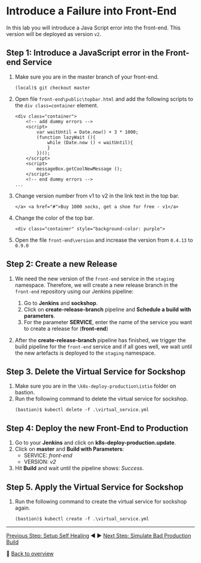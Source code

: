 # Introduce a Failure into Front-End

In this lab you will introduce a Java Script error into the front-end. This version will be deployed as version `v2`.

## Step 1: Introduce a JavaScript error in the Front-end Service
1. Make sure you are in the master branch of your front-end.
    ```
    (local)$ git checkout master
    ```

1. Open file `front-end\public\topbar.html` and add the following scripts to the `div class=container` element. 

    ```
    <div class="container">
        <!-- add dummy errors -->
        <script>
            var waitUntil = Date.now() + 3 * 1000;
            (function lazyWait (){
                while (Date.now () < waitUntil){
                }        
            })();
        </script>
        <script>
            messageBox.getCoolNewMessage ();
        </script>
        <!-- end dummy errors -->
    ...
    ```
1. Change version number from v1 to v2 in the link text in the top bar.
    ```
    </a> <a href="#">Buy 1000 socks, get a shoe for free - v1</a>
    ```
1. Change the color of the top bar. 
    ```
    <div class="container" style="background-color: purple">
    ```
1. Open the file `front-end\version` and increase the version from `0.4.13` to `0.9.0`

## Step 2: Create a new Release
1. We need the new version of the `front-end` service in the `staging` namespace. Therefore, we will create a new release branch in the `front-end` repository using our Jenkins pipeline:

    1. Go to **Jenkins** and **sockshop**.
    1. Click on **create-release-branch** pipeline and **Schedule a build with parameters**.
    1. For the parameter **SERVICE**, enter the name of the service you want to create a release for (**front-end**)

1. After the **create-release-branch** pipeline has finished, we trigger the build pipeline for the `front-end` service and if all goes well, we wait until the new artefacts is deployed to the `staging` namespace.

## Step 3. Delete the Virtual Service for Sockshop
1. Make sure you are in the `\k8s-deploy-production\istio` folder on bastion.
1. Run the following command to delete the virtual service for sockshop. 
    ```
    (bastion)$ kubectl delete -f .\virtual_service.yml
    ```    

## Step 4: Deploy the new Front-End to Production
1. Go to your **Jenkins** and click on **k8s-deploy-production.update**.
1. Click on **master** and **Build with Parameters**:
    * SERVICE: *front-end*
    * VERSION: *v2*
1. Hit **Build** and wait until the pipeline shows: *Success*.

## Step 5. Apply the Virtual Service for Sockshop
1. Run the following command to create the virtual service for sockshop again. 
    ```
    (bastion)$ kubectl create -f .\virtual_service.yml
    ``` 

---
[Previous Step: Setup Self Healing](../03_Setup_Self_Healing_for_Production) :arrow_backward: :arrow_forward: [Next Step: Simulate Bad Production Build](../05_Simulate_a_Bad_Production_Deployment)

:arrow_up_small: [Back to overview](../)
